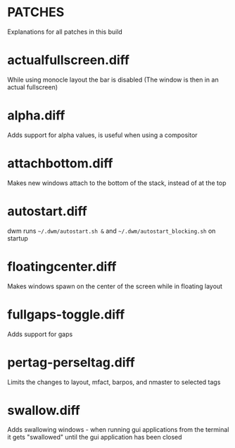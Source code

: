 # **PATCHES**
Explanations for all patches in this build

# actualfullscreen.diff
While using monocle layout the bar is disabled (The window is then in an actual fullscreen)

# alpha.diff
Adds support for alpha values, is useful when using a compositor

# attachbottom.diff
Makes new windows attach to the bottom of the stack, instead of at the top

# autostart.diff
dwm runs `~/.dwm/autostart.sh &` and `~/.dwm/autostart_blocking.sh` on startup

# floatingcenter.diff
Makes windows spawn on the center of the screen while in floating layout

# fullgaps-toggle.diff
Adds support for gaps

# pertag-perseltag.diff
Limits the changes to layout, mfact, barpos, and nmaster to selected tags

# swallow.diff
Adds swallowing windows - when running gui applications from the terminal it gets "swallowed" until the gui application has been closed
